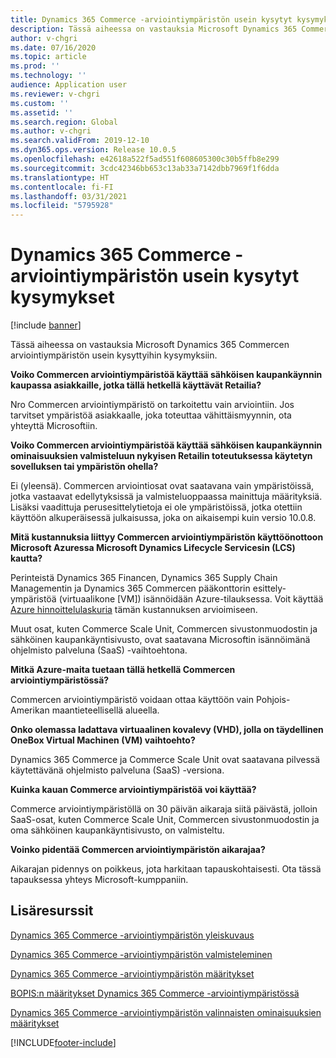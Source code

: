 ```yaml
---
title: Dynamics 365 Commerce -arviointiympäristön usein kysytyt kysymykset
description: Tässä aiheessa on vastauksia Microsoft Dynamics 365 Commercen arviointiympäristön usein kysyttyihin kysymyksiin.
author: v-chgri
ms.date: 07/16/2020
ms.topic: article
ms.prod: ''
ms.technology: ''
audience: Application user
ms.reviewer: v-chgri
ms.custom: ''
ms.assetid: ''
ms.search.region: Global
ms.author: v-chgri
ms.search.validFrom: 2019-12-10
ms.dyn365.ops.version: Release 10.0.5
ms.openlocfilehash: e42618a522f5ad551f608605300c30b5ffb8e299
ms.sourcegitcommit: 3cdc42346bb653c13ab33a7142dbb7969f1f6dda
ms.translationtype: HT
ms.contentlocale: fi-FI
ms.lasthandoff: 03/31/2021
ms.locfileid: "5795928"
---
```

# <a name="dynamics-365-commerce-evaluation-environment-faq"></a>Dynamics 365 Commerce -arviointiympäristön usein kysytyt kysymykset

[!include [banner](includes/banner.md)]

Tässä aiheessa on vastauksia Microsoft Dynamics 365 Commercen arviointiympäristön usein kysyttyihin kysymyksiin.

**Voiko Commercen arviointiympäristöä käyttää sähköisen kaupankäynnin kaupassa asiakkaille, jotka tällä hetkellä käyttävät Retailia?**

Nro Commercen arviointiympäristö on tarkoitettu vain arviointiin. Jos tarvitset ympäristöä asiakkaalle, joka toteuttaa vähittäismyynnin, ota yhteyttä Microsoftiin.

**Voiko Commercen arviointiympäristöä käyttää sähköisen kaupankäynnin ominaisuuksien valmisteluun nykyisen Retailin toteutuksessa käytetyn sovelluksen tai ympäristön ohella?**

Ei (yleensä). Commercen arviointiosat ovat saatavana vain ympäristöissä, jotka vastaavat edellytyksissä ja valmisteluoppaassa mainittuja määrityksiä. Lisäksi vaadittuja perusesittelytietoja ei ole ympäristöissä, jotka otettiin käyttöön alkuperäisessä julkaisussa, joka on aikaisempi kuin versio 10.0.8. 

**Mitä kustannuksia liittyy Commercen arviointiympäristön käyttöönottoon Microsoft Azuressa Microsoft Dynamics Lifecycle Servicesin (LCS) kautta?**

Perinteistä Dynamics 365 Financen, Dynamics 365 Supply Chain Managementin ja Dynamics 365 Commercen pääkonttorin esittely-ympäristöä (virtuaalikone \[VM\]) isännöidään Azure-tilauksessa. Voit käyttää [Azure hinnoittelulaskuria](https://azure.microsoft.com/pricing/calculator/) tämän kustannuksen arvioimiseen.

Muut osat, kuten Commerce Scale Unit, Commercen sivustonmuodostin ja sähköinen kaupankäyntisivusto, ovat saatavana Microsoftin isännöimänä ohjelmisto palveluna (SaaS) -vaihtoehtona.

**Mitkä Azure-maita tuetaan tällä hetkellä Commercen arviointiympäristössä?**

Commercen arviointiympäristö voidaan ottaa käyttöön vain Pohjois-Amerikan maantieteellisellä alueella.

**Onko olemassa ladattava virtuaalinen kovalevy (VHD), jolla on täydellinen OneBox Virtual Machinen (VM) vaihtoehto?**

Dynamics 365 Commerce ja Commerce Scale Unit ovat saatavana pilvessä käytettävänä ohjelmisto palveluna (SaaS) -versiona.

**Kuinka kauan Commerce arviointiympäristöä voi käyttää?**

Commerce arviointiympäristöllä on 30 päivän aikaraja siitä päivästä, jolloin SaaS-osat, kuten Commerce Scale Unit, Commercen sivustonmuodostin ja oma sähköinen kaupankäyntisivusto, on valmisteltu.

**Voinko pidentää Commercen arviointiympäristön aikarajaa?**

Aikarajan pidennys on poikkeus, jota harkitaan tapauskohtaisesti. Ota tässä tapauksessa yhteys Microsoft-kumppaniin.

## <a name="additional-resources"></a>Lisäresurssit

[Dynamics 365 Commerce -arviointiympäristön yleiskuvaus](cpe-overview.md)

[Dynamics 365 Commerce -arviointiympäristön valmisteleminen](provisioning-guide.md)

[Dynamics 365 Commerce -arviointiympäristön määritykset](cpe-post-provisioning.md)

[BOPIS:n määritykset Dynamics 365 Commerce -arviointiympäristössä](cpe-bopis.md)

[Dynamics 365 Commerce -arviointiympäristön valinnaisten ominaisuuksien määritykset](cpe-optional-features.md)


[!INCLUDE[footer-include](../includes/footer-banner.md)]